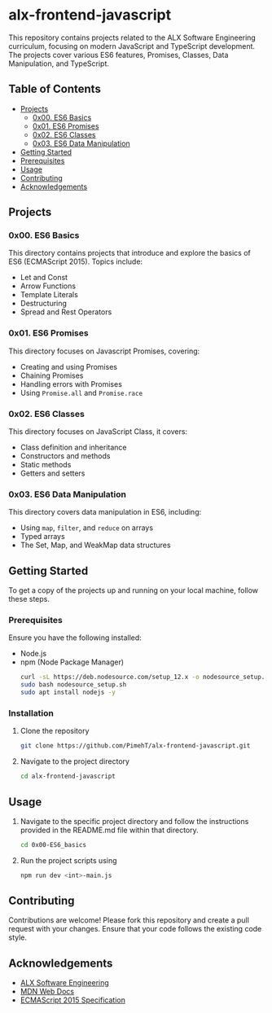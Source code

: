 # alx-frontend-javascript

This repository contains projects related to the ALX Software Engineering curriculum, focusing on modern JavaScript and TypeScript development. The projects cover various ES6 features, Promises, Classes, Data Manipulation, and TypeScript.

## Table of Contents

- [Projects](#projects)
  - [0x00. ES6 Basics](#0x00-ES6_basic)
  - [0x01. ES6 Promises](#0x01-ES6_promise)
  - [0x02. ES6 Classes](#0x02-ES6_classes)
  - [0x03. ES6 Data Manipulation](#0x03-ES6_data_manipulation)
- [Getting Started](#getting-started)
- [Prerequisites](#prerequisites)
- [Usage](#usage)
- [Contributing](#contributing)
- [Acknowledgements](#acknowledgements)

## Projects

### 0x00. ES6 Basics
This directory contains projects that introduce and explore the basics of ES6 (ECMAScript 2015). Topics include:
- Let and Const
- Arrow Functions
- Template Literals
- Destructuring
- Spread and Rest Operators

### 0x01. ES6 Promises
This directory focuses on Javascript Promises, covering:
- Creating and using Promises
- Chaining Promises
- Handling errors with Promises
- Using `Promise.all` and `Promise.race`

### 0x02. ES6 Classes
This directory focuses on JavaScript Class, it covers:
- Class definition and inheritance
- Constructors and methods
- Static methods
- Getters and setters

### 0x03. ES6 Data Manipulation
This directory covers data manipulation in ES6, including:
- Using `map`, `filter`, and `reduce` on arrays
- Typed arrays
- The Set, Map, and WeakMap data structures

## Getting Started

To get a copy of the projects up and running on your local machine, follow these steps.

### Prerequisites

Ensure you have the following installed:
- Node.js
- npm (Node Package Manager)
   ```sh
   curl -sL https://deb.nodesource.com/setup_12.x -o nodesource_setup.sh
   sudo bash nodesource_setup.sh
   sudo apt install nodejs -y
   ```

### Installation

1. Clone the repository
   ```sh
   git clone https://github.com/PimehT/alx-frontend-javascript.git
   ```

2. Navigate to the project directory
   ```sh
   cd alx-frontend-javascript
   ```

## Usage

1. Navigate to the specific project directory and follow the instructions provided in the README.md file within that directory.
   ```sh
   cd 0x00-ES6_basics
   ```
2. Run the project scripts using
   ```sh
   npm run dev <int>-main.js
   ```

## Contributing

Contributions are welcome! Please fork this repository and create a pull request with your changes. Ensure that your code follows the existing code style.

## Acknowledgements

- [ALX Software Engineering](https://www.alxafrica.com/)
- [MDN Web Docs](https://developer.mozilla.org/en-US/)
- [ECMAScript 2015 Specification](https://262.ecma-international.org/6.0/)
